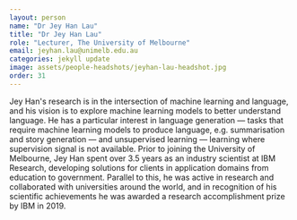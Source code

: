 ```yaml
---
layout: person
name: "Dr Jey Han Lau"
title: "Dr Jey Han Lau"
role: "Lecturer, The University of Melbourne"
email: jeyhan.lau@unimelb.edu.au
categories: jekyll update
image: assets/people-headshots/jeyhan-lau-headshot.jpg
order: 31
---
```

Jey Han's research is in the intersection of machine learning and language, and his vision is to explore machine learning models to better understand language. He has a particular interest in language generation — tasks that require machine learning models to produce language, e.g. summarisation and story generation — and unsupervised learning — learning where supervision signal is not available. Prior to joining the University of Melbourne, Jey Han spent over 3.5 years as an industry scientist at IBM Research, developing solutions for clients in application domains from education to government. Parallel to this, he was active in research and collaborated with universities around the world, and in recognition of his scientific achievements he was awarded a research accomplishment prize by IBM in 2019.
